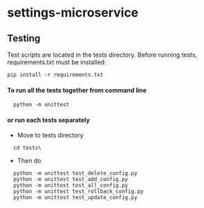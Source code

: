 # settings-microservice

## Testing
Test scripts are located in the tests directory. Before running tests, requirements.txt must be installed:

```
pip install -r requirements.txt
```
#### To run all the tests together from command line
```
  python -m unittest
```
#### or run each tests separately 

+ Move to tests directory
```
  cd tests\
```
+ Then do
```
  python -m unittest test_delete_config.py
  python -m unittest test_add_config.py
  python -m unittest test_all_config.py
  python -m unittest test_rollback_config.py
  python -m unittest test_update_config.py
```
